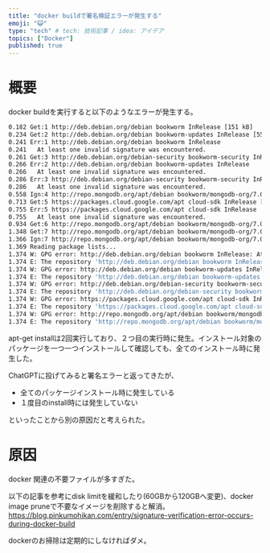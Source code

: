 ```yaml
---
title: "docker buildで署名検証エラーが発生する"
emoji: "😺"
type: "tech" # tech: 技術記事 / idea: アイデア
topics: ["Docker"]
published: true
---
```


# 概要
docker buildを実行すると以下のようなエラーが発生する。
```bash
0.182 Get:1 http://deb.debian.org/debian bookworm InRelease [151 kB]
0.234 Get:2 http://deb.debian.org/debian bookworm-updates InRelease [55.4 kB]
0.241 Err:1 http://deb.debian.org/debian bookworm InRelease
0.241   At least one invalid signature was encountered.
0.261 Get:3 http://deb.debian.org/debian-security bookworm-security InRelease [48.0 kB]
0.266 Err:2 http://deb.debian.org/debian bookworm-updates InRelease
0.266   At least one invalid signature was encountered.
0.286 Err:3 http://deb.debian.org/debian-security bookworm-security InRelease
0.286   At least one invalid signature was encountered.
0.558 Ign:4 http://repo.mongodb.org/apt/debian bookworm/mongodb-org/7.0 InRelease
0.713 Get:5 https://packages.cloud.google.com/apt cloud-sdk InRelease [6361 B]
0.755 Err:5 https://packages.cloud.google.com/apt cloud-sdk InRelease
0.755   At least one invalid signature was encountered.
0.934 Get:6 http://repo.mongodb.org/apt/debian bookworm/mongodb-org/7.0 Release [1991 B]
1.348 Get:7 http://repo.mongodb.org/apt/debian bookworm/mongodb-org/7.0 Release.gpg [866 B]
1.366 Ign:7 http://repo.mongodb.org/apt/debian bookworm/mongodb-org/7.0 Release.gpg
1.369 Reading package lists...
1.374 W: GPG error: http://deb.debian.org/debian bookworm InRelease: At least one invalid signature was encountered.
1.374 E: The repository 'http://deb.debian.org/debian bookworm InRelease' is not signed.
1.374 W: GPG error: http://deb.debian.org/debian bookworm-updates InRelease: At least one invalid signature was encountered.
1.374 E: The repository 'http://deb.debian.org/debian bookworm-updates InRelease' is not signed.
1.374 W: GPG error: http://deb.debian.org/debian-security bookworm-security InRelease: At least one invalid signature was encountered.
1.374 E: The repository 'http://deb.debian.org/debian-security bookworm-security InRelease' is not signed.
1.374 W: GPG error: https://packages.cloud.google.com/apt cloud-sdk InRelease: At least one invalid signature was encountered.
1.374 E: The repository 'https://packages.cloud.google.com/apt cloud-sdk InRelease' is not signed.
1.374 W: GPG error: http://repo.mongodb.org/apt/debian bookworm/mongodb-org/7.0 Release: At least one invalid signature was encountered.
1.374 E: The repository 'http://repo.mongodb.org/apt/debian bookworm/mongodb-org/7.0 Release' is not signed.
```

apt-get installは2回実行しており、２つ目の実行時に発生。インストール対象のパッケージを一つ一つインストールして確認しても、全てのインストール時に発生した。

ChatGPTに投げてみると署名エラーと返ってきたが、
- 全てのパッケージインストール時に発生している
- １度目のinstall時には発生していない

といったことから別の原因だと考えられた。

# 原因
docker 関連の不要ファイルが多すぎた。

以下の記事を参考にdisk limitを緩和したり(60GBから120GBへ変更)、docker image pruneで不要なイメージを削除すると解消。
https://blog.pinkumohikan.com/entry/signature-verification-error-occurs-during-docker-build

dockerのお掃除は定期的にしなければダメ。

